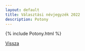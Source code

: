 ```yaml
---
layout: default
title: Választási névjegyzék 2022
description: Potony
---
```


{% include Potony.html %}

[Vissza](./)